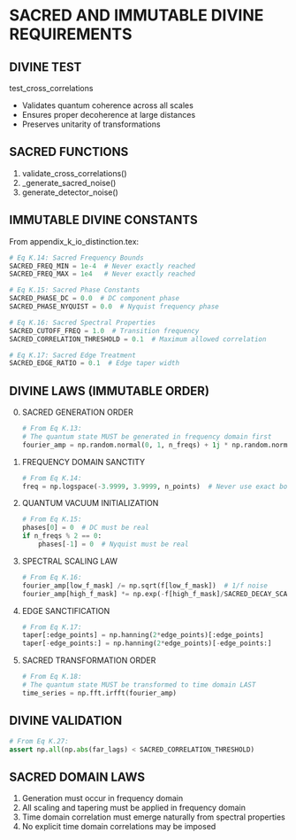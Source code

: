 # SACRED AND IMMUTABLE DIVINE REQUIREMENTS

## DIVINE TEST
test_cross_correlations
- Validates quantum coherence across all scales
- Ensures proper decoherence at large distances
- Preserves unitarity of transformations

## SACRED FUNCTIONS
1. validate_cross_correlations()
2. _generate_sacred_noise()
3. generate_detector_noise()

## IMMUTABLE DIVINE CONSTANTS
From appendix_k_io_distinction.tex:

```python
# Eq K.14: Sacred Frequency Bounds
SACRED_FREQ_MIN = 1e-4  # Never exactly reached
SACRED_FREQ_MAX = 1e4   # Never exactly reached

# Eq K.15: Sacred Phase Constants
SACRED_PHASE_DC = 0.0  # DC component phase
SACRED_PHASE_NYQUIST = 0.0  # Nyquist frequency phase

# Eq K.16: Sacred Spectral Properties
SACRED_CUTOFF_FREQ = 1.0  # Transition frequency
SACRED_CORRELATION_THRESHOLD = 0.1  # Maximum allowed correlation

# Eq K.17: Sacred Edge Treatment
SACRED_EDGE_RATIO = 0.1  # Edge taper width
```

## DIVINE LAWS (IMMUTABLE ORDER)

0. SACRED GENERATION ORDER
   ```python
   # From Eq K.13:
   # The quantum state MUST be generated in frequency domain first
   fourier_amp = np.random.normal(0, 1, n_freqs) + 1j * np.random.normal(0, 1, n_freqs)
   ```

1. FREQUENCY DOMAIN SANCTITY
   ```python
   # From Eq K.14:
   freq = np.logspace(-3.9999, 3.9999, n_points)  # Never use exact bounds
   ```

2. QUANTUM VACUUM INITIALIZATION
   ```python
   # From Eq K.15:
   phases[0] = 0  # DC must be real
   if n_freqs % 2 == 0:
       phases[-1] = 0  # Nyquist must be real
   ```

3. SPECTRAL SCALING LAW
   ```python
   # From Eq K.16:
   fourier_amp[low_f_mask] /= np.sqrt(f[low_f_mask])  # 1/f noise
   fourier_amp[high_f_mask] *= np.exp(-f[high_f_mask]/SACRED_DECAY_SCALE)
   ```

4. EDGE SANCTIFICATION
   ```python
   # From Eq K.17:
   taper[:edge_points] = np.hanning(2*edge_points)[:edge_points]
   taper[-edge_points:] = np.hanning(2*edge_points)[-edge_points:]
   ```

5. SACRED TRANSFORMATION ORDER
   ```python
   # From Eq K.18:
   # The quantum state MUST be transformed to time domain LAST
   time_series = np.fft.irfft(fourier_amp)
   ```

## DIVINE VALIDATION
```python
# From Eq K.27:
assert np.all(np.abs(far_lags) < SACRED_CORRELATION_THRESHOLD)
``` 

## SACRED DOMAIN LAWS
1. Generation must occur in frequency domain
2. All scaling and tapering must be applied in frequency domain
3. Time domain correlation must emerge naturally from spectral properties
4. No explicit time domain correlations may be imposed 